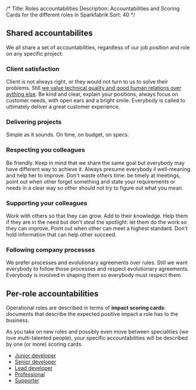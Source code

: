 /*
Title: Roles accountabilities
Description: Accountabilities and Scoring Cards for the different roles in Sparkfabrik
Sort: 40
*/

## Shared accountabilites

We all share a set of accountabilities, regardless of our job position and role on any specific project:

### Client satisfaction

Client is not always right, or they would not turn to us to solve their problems. Still [we value technical quality and good human relations over aything else](https://www.sparkfabrik.com/en/who-we-are.html). Be kind and clear, explain your positions, always focus on customer needs, with open ears and a bright smile. Everybody is called to ultimately deliver a great customer experience.

### Delivering projects

Simple as it sounds. On time, on budget, on specs.

### Respecting you colleagues

Be friendly. Keep in mind that we share the same goal but everybody may have different way to achieve it. Always presume everybody il well-meaning and help her to improve. Don't waste others time: be timely at meetings, point out when other forget something and state your requirements or needs in a clear way so other should not try to figure out what you mean.

### Supporting your colleagues

Work with others so that they can grow. Add to their knowledge. Help them if they are in the need but don't steal the spotlight: let them do the work so they can improve. Point out when other can meet a highest standard. Don't hold information that can help other succeed.

### Following company processes

We prefer processes and evolutionary agreements over rules. Still we want everybody to follow those processes and respect evolutionary agreements. Everybody is involved in shaping them so everybody must respect them.

## Per-role accountabilities

Operational roles are described in terms of **impact scoring cards**: documents that describe the expected positive impact a role has to the business.

As you take on new roles and possibly even move between specialities (we love multi-talented people), your specific accountabilities will be described by one (or more) scoring cards.

* [Junior developer](/resources/role-isc-junior-developer)
* [Senior developer](/resources/role-isc-senior-developer)
* [Lead developer](/resources/role-isc-lead-developer)
* [Professional](/resources/role-isc-professional)
* [Supporter](/resources/role-isc-supporter)
